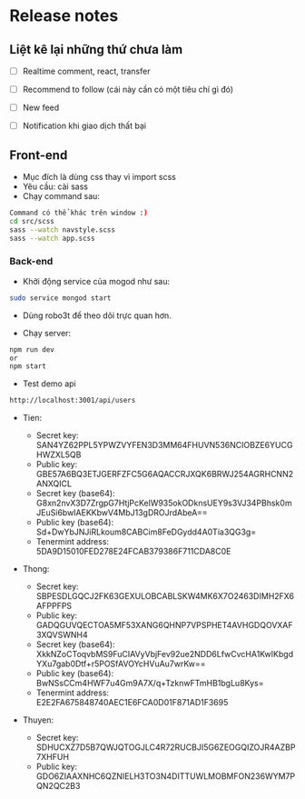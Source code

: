 ﻿# Release notes

## Liệt kê lại những thứ chưa làm

- [ ] Realtime comment, react, transfer
- [ ] Recommend to follow (cái này cần có một tiêu chí gì đó)
- [ ] New feed
- [ ] Notification khi giao dịch thất bại


## Front-end
- Mục đích là dùng css thay vì import scss
- Yêu cầu: cài sass
- Chạy command sau:

```sh
Command có thể khác trên window :)
cd src/scss
sass --watch navstyle.scss
sass --watch app.scss
```

### Back-end

- Khởi động service của mogod như sau:

```sh
sudo service mongod start
```

- Dùng robo3t để theo dõi trực quan hơn.

- Chạy server:

```sh
npm run dev
or
npm start
```

- Test demo api

```sh
http://localhost:3001/api/users
```

- Tien:
  - Secret key: SAN4YZ62PPL5YPWZVYFEN3D3MM64FHUVN536NCIOBZE6YUCGHWZXL5QB
  - Public key: GBE57A6BQ3ETJGERFZFC5G6AQACCRJXQK6BRWJ254AGRHCNN2ANXQICL
  - Secret key (base64): G8xn2nvX3D7ZrgpG7HtjPcKelW935okODknsUEY9s3VJ34PBhsk0mJEuSi6bwIAEKKbwV4MbJ13gDROJrdAbeA==
  - Public key (base64): Sd+DwYbJNJiRLkoum8CABCim8FeDGydd4A0Tia3QG3g=
  - Tenermint address: 5DA9D15010FED278E24FCAB379386F711CDA8C0E
  
- Thong:
  - Secret key: SBPESDLGQCJ2FK63GEXULOBCABLSKW4MK6X7O2463DIMH2FX6AFPPFPS
  - Public key: GADQGUVQECTOA5MF53XANG6QHNP7VPSPHET4AVHGDQOVXAF3XQVSWNH4
  - Secret key (base64): XkkNZoCToqvbMS9FuCIAVyVbjFev92ue2NDD6LfwCvcHA1KwIKbgdYXu7gab0Dtf+r5POSfAVOYcHVuAu7wrKw==
  - Public key (base64): BwNSsCCm4HWF7u4Gm9A7X/q+TzknwFTmHB1bgLu8Kys=
  - Tenermint address: E2E2FA675848740AEC1E6FCA0D01F871AD1F3695

- Thuyen:
  - Secret key: SDHUCXZ7D5B7QWJQTOGJLC4R72RUCBJI5G6ZEOGQIZOJR4AZBP7XHFUH
  - Public key: GDO6ZIAAXNHC6QZNIELH3TO3N4DITTUWLMOBMFON236WYM7PQN2QC2B3
